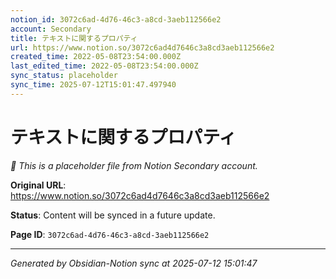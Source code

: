 ```yaml
---
notion_id: 3072c6ad-4d76-46c3-a8cd-3aeb112566e2
account: Secondary
title: テキストに関するプロパティ
url: https://www.notion.so/3072c6ad4d7646c3a8cd3aeb112566e2
created_time: 2022-05-08T23:54:00.000Z
last_edited_time: 2022-05-08T23:54:00.000Z
sync_status: placeholder
sync_time: 2025-07-12T15:01:47.497940
---
```


# テキストに関するプロパティ

*🔄 This is a placeholder file from Notion Secondary account.*

**Original URL**: https://www.notion.so/3072c6ad4d7646c3a8cd3aeb112566e2

**Status**: Content will be synced in a future update.

**Page ID**: `3072c6ad-4d76-46c3-a8cd-3aeb112566e2`

---

*Generated by Obsidian-Notion sync at 2025-07-12 15:01:47*
